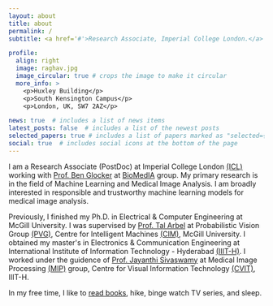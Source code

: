 ```yaml
---
layout: about
title: about
permalink: /
subtitle: <a href='#'>Research Associate, Imperial College London.</a>

profile:
  align: right
  image: raghav.jpg
  image_circular: true # crops the image to make it circular
  more_info: >
    <p>Huxley Building</p>
    <p>South Kensington Campus</p>
    <p>London, UK, SW7 2AZ</p>

news: true  # includes a list of news items
latest_posts: false  # includes a list of the newest posts
selected_papers: true # includes a list of papers marked as "selected={true}"
social: true  # includes social icons at the bottom of the page
---
```

I am a Research Associate (PostDoc) at Imperial College London [(ICL)](https://www.imperial.ac.uk/) working with [Prof. Ben Glocker](http://wp.doc.ic.ac.uk/bglocker/) at [BioMedIA](https://biomedia.doc.ic.ac.uk/) group. My primary research is in the field of Machine Learning and Medical Image Analysis. I am broadly interested in responsible and trustworthy machine learning models for medical image analysis.

Previously, I finished my Ph.D. in Electrical & Computer Engineering at McGill University. I was supervised by [Prof. Tal Arbel](http://cim.mcgill.ca/~arbel) at Probabilistic Vision Group [(PVG)](http://cim.mcgill.ca/~pvg), Centre for Intelligent Machines [(CIM)](http://cim.mcgill.ca), McGill University.  I obtained my master's in Electronics & Communication Engineering at International Institute of Information Technology - Hyderabad [(IIIT-H)](http://iiit.ac.in). I worked under the guidence of [Prof. Jayanthi Sivaswamy](http://iiit.ac.in/people/faculty/jsivaswamy/) at Medical Image Processing [(MIP)](http://cvit.iiit.ac.in/projects/mip) group, Centre for Visual Information Technology [(CVIT)](http://cvit.iiit.ac.in), IIIT-H. 

In my free time, I like to [read books](https://www.goodreads.com/user/show/11985200-raghav-mehta), hike, binge watch TV series, and sleep.   

<!-- Write your biography here. Tell the world about yourself. Link to your favorite [subreddit](http://reddit.com). You can put a picture in, too. The code is already in, just name your picture `prof_pic.jpg` and put it in the `img/` folder.

Put your address / P.O. box / other info right below your picture. You can also disable any of these elements by editing `profile` property of the YAML header of your `_pages/about.md`. Edit `_bibliography/papers.bib` and Jekyll will render your [publications page](/al-folio/publications/) automatically.

Link to your social media connections, too. This theme is set up to use [Font Awesome icons](https://fontawesome.com/) and [Academicons](https://jpswalsh.github.io/academicons/), like the ones below. Add your Facebook, Twitter, LinkedIn, Google Scholar, or just disable all of them. -->